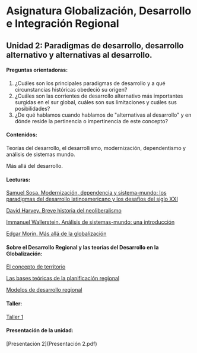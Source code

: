 # Asignatura Globalización, Desarrollo e Integración Regional

## Unidad 2: Paradigmas de desarrollo, desarrollo alternativo y alternativas al desarrollo. 

#### Preguntas orientadoras:

1. ¿Cuáles son los principales paradigmas de desarrollo y a qué circunstancias históricas obedeció su origen?
2. ¿Cuáles son las corrientes de desarrollo alternativo más importantes surgidas en el sur global, cuáles son sus limitaciones y cuáles sus posibilidades?
3. ¿De qué hablamos cuando hablamos de "alternativas al desarrollo" y en dónde reside la pertinencia o impertinencia de este concepto?

#### Contenidos:

Teorías del desarrollo, el desarrollismo, modernización, dependentismo y análisis de sistemas mundo.

Más allá del desarrollo. 

#### Lecturas: 

[Samuel Sosa. Modernización, dependencia y sistema-mundo: los paradigmas del desarrollo latinoamericano y los desafíos del siglo XXI](1modernizacióndependenciaysistemamundo.pdf)

[David Harvey. Breve historia del neoliberalismo](2brevehistoriadelneoliberalismopp9-44.pdf)

[Immanuel Wallerstein. Análisis de sistemas-mundo: una introducción](3análisisdesistemasmundo_unaintroducción.pdf)

[Edgar Morin. Más allá de la globalización](4másalládelaglobalización.pdf)

#### Sobre el Desarrollo Regional y las teorías del Desarrollo en la Globalización: 

[El concepto de territorio](1elconceptodeterritorio.pdf)

[Las bases teóricas de la planificación regional](2lasbasesteóricasdelaplanificaciónregional.pdf)

[Modelos de desarrollo regional](3modelosdedesarrolloregional.pdf)

#### Taller: 

[Taller 1](Taller1Unidad2.pdf)

#### Presentación de la unidad:

[Presentación 2](Presentación 2.pdf)

 


















